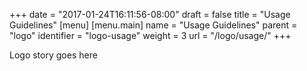 +++
date = "2017-01-24T16:11:56-08:00"
draft = false
title = "Usage Guidelines"
[menu]
	[menu.main]
		name = "Usage Guidelines"
		parent = "logo"
		identifier = "logo-usage"
		weight = 3
		url = "/logo/usage/"
+++

Logo story goes here
